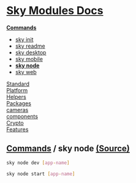 <!--- This sky node was auto-generated using "npx sky readme" --> 

# [Sky Modules Docs](../../../README.md)

**[Commands](..%2F..%2F..%2F%5Fcommands%2FREADME.md)**   
* [sky init](..%2F..%2F..%2F%5Fcommands%2Fdocs%2Fsky-init%2FREADME.md)
* [sky readme](..%2F..%2F..%2F%5Fcommands%2Fdocs%2Fsky-readme%2FREADME.md)
* [sky desktop](..%2F..%2F..%2F%5Fcommands%2Fdocs%2Fsky-desktop%2FREADME.md)
* [sky mobile](..%2F..%2F..%2F%5Fcommands%2Fdocs%2Fsky-mobile%2FREADME.md)
* **[sky node](..%2F..%2F..%2F%5Fcommands%2Fdocs%2Fsky-node%2FREADME.md)**
* [sky web](..%2F..%2F..%2F%5Fcommands%2Fdocs%2Fsky-web%2FREADME.md)
  
[Standard](..%2F..%2F..%2Fstandard%2FREADME.md)   
[Platform](..%2F..%2F..%2Fplatform%2FREADME.md)   
[Helpers](..%2F..%2F..%2Fhelpers%2FREADME.md)   
[Packages](..%2F..%2F..%2Fpkgs%2FREADME.md)   
[cameras](..%2F..%2F..%2Fcameras%2FREADME.md)   
[components](..%2F..%2F..%2Fcomponents%2FREADME.md)   
[Crypto](..%2F..%2F..%2Fcrypto%2FREADME.md)   
[Features](..%2F..%2F..%2Ffeatures%2FREADME.md)   

## [Commands](..%2F..%2F..%2F%5Fcommands%2FREADME.md) / sky node [(Source)](..%2F..%2F..%2F%5Fcommands%2Fdocs%2Fsky-node%2F)

  
```sh
sky node dev [app-name]

```

```sh
sky node start [app-name]

```